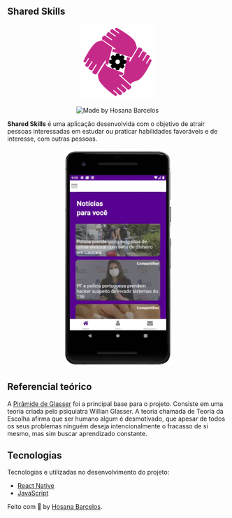 ## Shared Skills 

<p align="center">
  <img width="170" height="170" src="https://github.com/hosanabarcelos/shared-skills/blob/main/logo.png">
</p>

<p align="center">
  <img alt="Made by Hosana Barcelos" src="https://img.shields.io/badge/made%20by- HOSANA BARCELOS -%15C3D6?style=flat-square&color=C62A88&labelColor=000"><br/>
</p>

**Shared Skills** é uma aplicação desenvolvida com o objetivo de atrair pessoas interessadas em estudar ou praticar habilidades favoráveis e de interesse, com outras pessoas.

<p align="center">
  <img width="250" height="500" src="https://github.com/hosanabarcelos/shared-skills/blob/main/video.gif">
</p>

## Referencial teórico

A [Pirâmide de Glasser](https://www.ludospro.com.br/blog/piramide-de-aprendizagem) foi a principal base para o projeto. Consiste em uma teoria criada pelo psiquiatra Willian Glasser. A teoria chamada de Teoria da Escolha afirma que ser humano algum é desmotivado, que apesar de todos os seus problemas ninguém deseja intencionalmente o fracasso de si mesmo, mas sim buscar aprendizado constante. 

 ## Tecnologias

Tecnologias e utilizadas no desenvolvimento do projeto:

- [React Native](https://reactnative.dev)
- [JavaScript](https://developer.mozilla.org/pt-BR/docs/Web/JavaScript)

Feito com :purple_heart: by [Hosana Barcelos](https://github.com/hosanabarcelos). 
